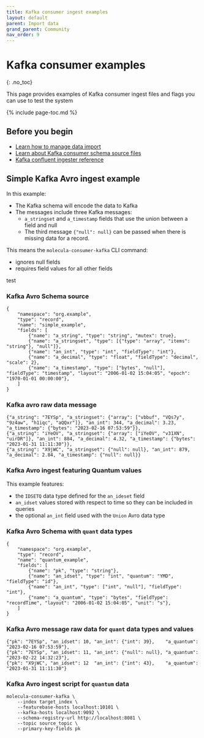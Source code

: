 ```yaml
---
title: Kafka consumer ingest examples
layout: default
parent: Import data
grand_parent: Community
nav_order: 9
---
```


# Kafka consumer examples
{: .no_toc}

This page provides examples of Kafka consumer ingest files and flags you can use to test the system

{% include page-toc.md %}

## Before you begin

* [Learn how to manage data import](/docs/community/com-ingest/com-ingest-manage)
* [Learn about Kafka consumer schema source files](/docs/community/com-ingest/com-ingest-source-kafka-avro)
* [Kafka confluent ingester reference](/docs/community/com-ingest/com-ingest-flags-kafka-consumer)

## Simple Kafka Avro ingest example

In this example:

* The Kafka schema will encode the data to Kafka
* The messages include three Kafka messages:
  * `a_stringset` and `a_timestamp` fields that use the union between a field and null
  * The third message `{"null": null}` can be passed when there is missing data for a record.

This means the `molecula-consumer-kafka` CLI command:
  * ignores null fields
  * requires field values for all other fields


test

### Kafka Avro Schema source

```
{
    "namespace": "org.example",
    "type": "record",
    "name": "simple_example",
    "fields": [
        {"name": "a_string", "type": "string", "mutex": true},
        {"name": "a_stringset", "type": [{"type": "array", "items": "string"}, "null"]},
        {"name": "an_int", "type": "int", "fieldType": "int"},
        {"name": "a_decimal", "type": "float", "fieldType": "decimal", "scale": 2},
        {"name": "a_timestamp", "type": ["bytes", "null"], "fieldType": "timestamp", "layout": "2006-01-02 15:04:05", "epoch": "1970-01-01 00:00:00"},
    ]
}
```

### Kafka avro raw data message
```
{"a_string": "7EYSp", "a_stringset": {"array": ["vbbuf", "VQs7y", "9z4aw", "h1iqc", "aQQxr"]}, "an_int": 344, "a_decimal": 3.23, "a_timestamp": {"bytes": "2023-02-16 07:53:59"}},
{"a_string": "iYeOV", "a_stringset": {"array": ["iYeOV", "v31XN", "uirDR"]}, "an_int": 884, "a_decimal": 4.32, "a_timestamp": {"bytes": "2023-01-31 11:11:30"}},
{"a_string": "X9jWC", "a_stringset": {"null": null}, "an_int": 879, "a_decimal": 2.84, "a_timestamp": {"null": null}}
```

### Kafka Avro ingest featuring Quantum values

This example features:

* the `IDSETQ` data type defined for the `an_ideset` field
* `an_idset` values stored with respect to time so they can be included in queries
* the optional `an_int` field used with the `Union` Avro data type

### Kafka Avro Schema with `quant` data types

```
{
    "namespace": "org.example",
    "type": "record",
    "name": "quantum_example",
    "fields": [
        {"name": "pk", "type": "string"},
        {"name": "an_idset", "type": "int", "quantum": "YMD", "fieldType": "id"},
        {"name": "an_int", "type": ["int", "null"], "fieldType": "int"},
        {"name": "a_quantum", "type": "bytes", "fieldType": "recordTime", "layout": "2006-01-02 15:04:05", "unit": "s"},
    ]
}
```

### Kafka Avro message raw data for `quant` data types and values
```
{"pk": "7EYSp", "an_idset": 10, "an_int": {"int": 39},    "a_quantum": "2023-02-16 07:53:59"},
{"pk": "7EYSp", "an_idset": 11, "an_int": {"null": null}, "a_quantum": "2023-02-22 14:32:23"},
{"pk": "X9jWC", "an_idset": 12  "an_int": {"int": 43},    "a_quantum": "2023-01-31 11:11:30"}
```

### Kafka Avro ingest script for `quantum` data
```
molecula-consumer-kafka \
    --index target_index \
    --featurebase-hosts localhost:10101 \
    --kafka-hosts localhost:9092 \
    --schema-registry-url http://localhost:8081 \
    --topic source_topic \
    --primary-key-fields pk
```



<!-- Commented out to demo examples in one place to reduce number of include files

### Simple Kafka Avro ingest

{% include /com-ingest/com-ingest-eg-kafka-avro-summary.md %}

{% include /com-ingest/com-ingest-eg-kafka-avro-schema.md%}

{% include /com-ingest/com-ingest-eg-kafka-avro-msg.md%}

{% include /community/com-config-cli-run.md %}

{% include /com-ingest/com-ingest-eg-kafka-avro-ingest.md%}

### Kafka Avro ingest featuring Quantum values

{% include /com-ingest/com-ingest-eg-kafka-avro-quant-summary.md %}

{% include /com-ingest/com-ingest-eg-kafka-avro-quant-schema.md%}

{% include /com-ingest/com-ingest-eg-kafka-avro-quant-msg.md%}

{% include /community/com-config-cli-run.md %}

{% include /com-ingest/com-ingest-eg-kafka-avro-quant-ingest.md%}
-->
